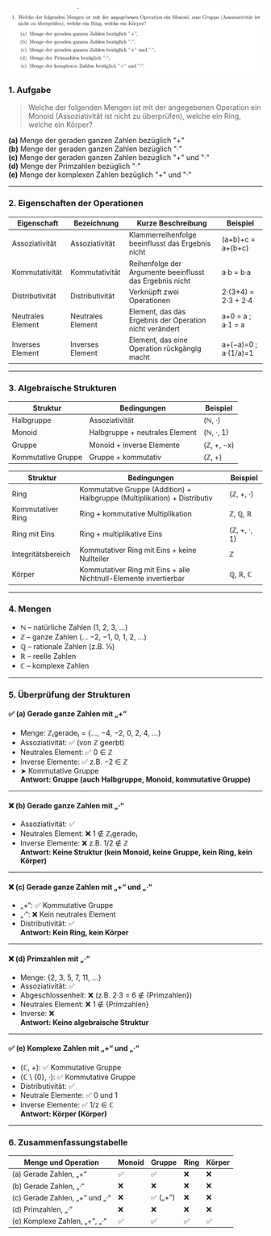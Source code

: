 ![alt text](./img/1.png)
### 1. Aufgabe
> Welche der folgenden Mengen ist mit der angegebenen Operation ein Monoid (Assoziativität ist nicht zu überprüfen), welche ein Ring, welche ein Körper?

**(a)** Menge der geraden ganzen Zahlen bezüglich "+"  
**(b)** Menge der geraden ganzen Zahlen bezüglich "·"  
**(c)** Menge der geraden ganzen Zahlen bezüglich "+" und "·"  
**(d)** Menge der Primzahlen bezüglich "·"  
**(e)** Menge der komplexen Zahlen bezüglich "+" und "·"

---

### 2. Eigenschaften der Operationen

| Eigenschaft           | Bezeichnung         | Kurze Beschreibung                                           | Beispiel               |
|-----------------------|---------------------|---------------------------------------------------------------|------------------------|
| Assoziativität        | Assoziativität      | Klammerreihenfolge beeinflusst das Ergebnis nicht            | (a+b)+c = a+(b+c)      |
| Kommutativität        | Kommutativität      | Reihenfolge der Argumente beeinflusst das Ergebnis nicht     | a·b = b·a              |
| Distributivität       | Distributivität     | Verknüpft zwei Operationen                                   | 2·(3+4) = 2·3 + 2·4    |
| Neutrales Element     | Neutrales Element   | Element, das das Ergebnis der Operation nicht verändert       | a+0 = a ; a·1 = a      |
| Inverses Element      | Inverses Element    | Element, das eine Operation rückgängig macht                  | a+(−a)=0 ; a·(1/a)=1   |

---

### 3. Algebraische Strukturen

| Struktur                | Bedingungen                                                               | Beispiel        |
|-------------------------|----------------------------------------------------------------------------|-----------------|
| Halbgruppe              | Assoziativität                                                            | (ℕ, ·)          |
| Monoid                  | Halbgruppe + neutrales Element                                            | (ℕ, ·, 1)       |
| Gruppe                  | Monoid + inverse Elemente                                                 | (ℤ, +, −x)      |
| Kommutative Gruppe      | Gruppe + kommutativ                                                       | (ℤ, +)          |


| Struktur                | Bedingungen                                                               | Beispiel        |
|-------------------------|---------------------------------------------------------------------------|-----------------|
| Ring                    | Kommutative Gruppe (Addition) + Halbgruppe (Multiplikation) + Distributiv | (ℤ, +, ·)       |
| Kommutativer Ring       | Ring + kommutative Multiplikation                                         | ℤ, ℚ, ℝ         |
| Ring mit Eins           | Ring + multiplikative Eins                                                | (ℤ, +, ·, 1)    |
| Integritätsbereich      | Kommutativer Ring mit Eins + keine Nullteiler                             | ℤ               |
| Körper                  | Kommutativer Ring mit Eins + alle Nichtnull-Elemente invertierbar         | ℚ, ℝ, ℂ         |

---

### 4. Mengen

- **ℕ** – natürliche Zahlen (1, 2, 3, …)  
- **ℤ** – ganze Zahlen (… −2, −1, 0, 1, 2, …)  
- **ℚ** – rationale Zahlen (z.B. ⅓)  
- **ℝ** – reelle Zahlen  
- **ℂ** – komplexe Zahlen  

---

### 5. Überprüfung der Strukturen

#### ✅ (a) Gerade ganze Zahlen mit „+“
- Menge: ℤ₍gerade₎ = {..., −4, −2, 0, 2, 4, ...}
- Assoziativität: ✅ (von ℤ geerbt)
- Neutrales Element: ✅ 0 ∈ ℤ
- Inverse Elemente: ✅ z.B. −2 ∈ ℤ
- ➤ Kommutative Gruppe  
**Antwort: Gruppe (auch Halbgruppe, Monoid, kommutative Gruppe)**

---

#### ❌ (b) Gerade ganze Zahlen mit „·“
- Assoziativität: ✅
- Neutrales Element: ❌ 1 ∉ ℤ₍gerade₎
- Inverse Elemente: ❌ z.B. 1/2 ∉ ℤ  
**Antwort: Keine Struktur (kein Monoid, keine Gruppe, kein Ring, kein Körper)**

---

#### ❌ (c) Gerade ganze Zahlen mit „+“ und „·“
- „+“: ✅ Kommutative Gruppe
- „·“: ❌ Kein neutrales Element
- Distributivität: ✅  
**Antwort: Kein Ring, kein Körper**

---

#### ❌ (d) Primzahlen mit „·“
- Menge: {2, 3, 5, 7, 11, …}
- Assoziativität: ✅
- Abgeschlossenheit: ❌ (z.B. 2·3 = 6 ∉ {Primzahlen})
- Neutrales Element: ❌ 1 ∉ {Primzahlen}
- Inverse: ❌  
**Antwort: Keine algebraische Struktur**

---

#### ✅ (e) Komplexe Zahlen mit „+“ und „·“
- (ℂ, +): ✅ Kommutative Gruppe
- (ℂ \ {0}, ·): ✅ Kommutative Gruppe
- Distributivität: ✅
- Neutrale Elemente: ✅ 0 und 1
- Inverse Elemente: ✅ 1/z ∈ ℂ  
**Antwort: Körper (Körper)**

---

### 6. Zusammenfassungstabelle

| Menge und Operation            | Monoid | Gruppe     | Ring | Körper |
|-------------------------------|--------|------------|------|--------|
| (a) Gerade Zahlen, „+“        | ✅     | ✅         | ❌   | ❌     |
| (b) Gerade Zahlen, „·“        | ❌     | ❌         | ❌   | ❌     |
| (c) Gerade Zahlen, „+“ und „·“| ❌     | ✅ („+“)   | ❌   | ❌     |
| (d) Primzahlen, „·“           | ❌     | ❌         | ❌   | ❌     |
| (e) Komplexe Zahlen, „+“, „·“ | ✅     | ✅         | ✅   | ✅     |
